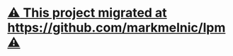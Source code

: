 # [:warning: This project migrated at https://github.com/markmelnic/lpm :warning:](https://github.com/markmelnic/lpm)
